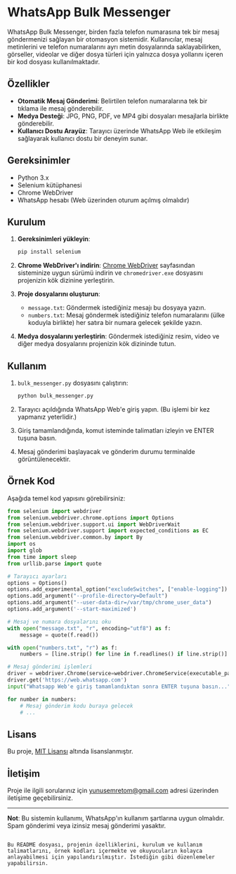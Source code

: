 
# WhatsApp Bulk Messenger

WhatsApp Bulk Messenger, birden fazla telefon numarasına tek bir mesaj göndermenizi sağlayan bir otomasyon sistemidir. Kullanıcılar, mesaj metinlerini ve telefon numaralarını ayrı metin dosyalarında saklayabilirken, görseller, videolar ve diğer dosya türleri için yalnızca dosya yollarını içeren bir kod dosyası kullanılmaktadır.

## Özellikler

- **Otomatik Mesaj Gönderimi**: Belirtilen telefon numaralarına tek bir tıklama ile mesaj gönderebilir.
- **Medya Desteği**: JPG, PNG, PDF, ve MP4 gibi dosyaları mesajlarla birlikte gönderebilir.
- **Kullanıcı Dostu Arayüz**: Tarayıcı üzerinde WhatsApp Web ile etkileşim sağlayarak kullanıcı dostu bir deneyim sunar.

## Gereksinimler

- Python 3.x
- Selenium kütüphanesi
- Chrome WebDriver
- WhatsApp hesabı (Web üzerinden oturum açılmış olmalıdır)

## Kurulum

1. **Gereksinimleri yükleyin**:

   ```bash
   pip install selenium
   ```

2. **Chrome WebDriver'ı indirin**: [Chrome WebDriver](https://sites.google.com/chromium.org/driver/) sayfasından sisteminize uygun sürümü indirin ve `chromedriver.exe` dosyasını projenizin kök dizinine yerleştirin.

3. **Proje dosyalarını oluşturun**:
   - `message.txt`: Göndermek istediğiniz mesajı bu dosyaya yazın.
   - `numbers.txt`: Mesaj göndermek istediğiniz telefon numaralarını (ülke koduyla birlikte) her satıra bir numara gelecek şekilde yazın.

4. **Medya dosyalarını yerleştirin**: Göndermek istediğiniz resim, video ve diğer medya dosyalarını projenizin kök dizininde tutun.

## Kullanım

1. `bulk_messenger.py` dosyasını çalıştırın:

   ```bash
   python bulk_messenger.py
   ```

2. Tarayıcı açıldığında WhatsApp Web'e giriş yapın. (Bu işlemi bir kez yapmanız yeterlidir.)

3. Giriş tamamlandığında, komut isteminde talimatları izleyin ve ENTER tuşuna basın.

4. Mesaj gönderimi başlayacak ve gönderim durumu terminalde görüntülenecektir.

## Örnek Kod

Aşağıda temel kod yapısını görebilirsiniz:

```python
from selenium import webdriver
from selenium.webdriver.chrome.options import Options
from selenium.webdriver.support.ui import WebDriverWait
from selenium.webdriver.support import expected_conditions as EC
from selenium.webdriver.common.by import By
import os
import glob
from time import sleep
from urllib.parse import quote

# Tarayıcı ayarları
options = Options()
options.add_experimental_option("excludeSwitches", ["enable-logging"])
options.add_argument("--profile-directory=Default")
options.add_argument("--user-data-dir=/var/tmp/chrome_user_data")
options.add_argument('--start-maximized')

# Mesaj ve numara dosyalarını oku
with open("message.txt", "r", encoding="utf8") as f:
    message = quote(f.read())

with open("numbers.txt", "r") as f:
    numbers = [line.strip() for line in f.readlines() if line.strip()]

# Mesaj gönderimi işlemleri
driver = webdriver.Chrome(service=webdriver.ChromeService(executable_path="chromedriver.exe"), options=options)
driver.get('https://web.whatsapp.com')
input("Whatsapp Web'e giriş tamamlandıktan sonra ENTER tuşuna basın...")

for number in numbers:
    # Mesaj gönderim kodu buraya gelecek
    # ...
```

## Lisans

Bu proje, [MIT Lisansı](LICENSE) altında lisanslanmıştır.

## İletişim

Proje ile ilgili sorularınız için [yunusemretom@gmail.com](mailto:yunusemretom@gmail.com) adresi üzerinden iletişime geçebilirsiniz.

---

**Not**: Bu sistemin kullanımı, WhatsApp'ın kullanım şartlarına uygun olmalıdır. Spam gönderimi veya izinsiz mesaj gönderimi yasaktır.
```

Bu README dosyası, projenin özelliklerini, kurulum ve kullanım talimatlarını, örnek kodları içermekte ve okuyucuların kolayca anlayabilmesi için yapılandırılmıştır. İstediğin gibi düzenlemeler yapabilirsin.



